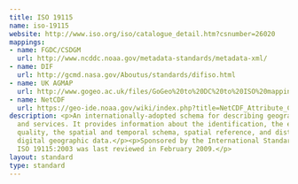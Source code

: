 ```yaml
---
title: ISO 19115
name: iso-19115
website: http://www.iso.org/iso/catalogue_detail.htm?csnumber=26020
mappings:
- name: FGDC/CSDGM
  url: http://www.ncddc.noaa.gov/metadata-standards/metadata-xml/
- name: DIF
  url: http://gcmd.nasa.gov/Aboutus/standards/difiso.html
- name: UK AGMAP
  url: http://www.gogeo.ac.uk/files/GoGeo%20to%20DC%20to%20ISO%20mapping.pdf
- name: NetCDF
  url: https://geo-ide.noaa.gov/wiki/index.php?title=NetCDF_Attribute_Convention_for_Dataset_Discovery
description: <p>An internationally-adopted schema for describing geographic information
  and services. It provides information about the identification, the extent, the
  quality, the spatial and temporal schema, spatial reference, and distribution of
  digital geographic data.</p><p>Sponsored by the International Standards Organisation,
  ISO 19115:2003 was last reviewed in February 2009.</p>
layout: standard
type: standard
---
```


